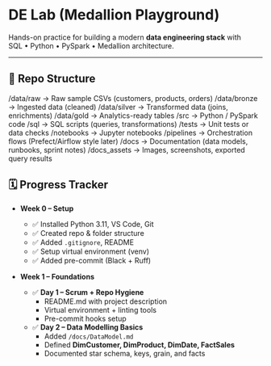 # DE Lab (Medallion Playground)

Hands-on practice for building a modern **data engineering stack** with  
SQL • Python • PySpark • Medallion architecture.

---

## 📂 Repo Structure

/data/raw → Raw sample CSVs (customers, products, orders)
/data/bronze → Ingested data (cleaned)
/data/silver → Transformed data (joins, enrichments)
/data/gold → Analytics-ready tables
/src → Python / PySpark code
/sql → SQL scripts (queries, transformations)
/tests → Unit tests or data checks
/notebooks → Jupyter notebooks
/pipelines → Orchestration flows (Prefect/Airflow style later)
/docs → Documentation (data models, runbooks, sprint notes)
/docs_assets → Images, screenshots, exported query results

## 🗓️ Progress Tracker

- **Week 0 – Setup**
  - ✅ Installed Python 3.11, VS Code, Git
  - ✅ Created repo & folder structure
  - ✅ Added `.gitignore`, README
  - ✅ Setup virtual environment (venv)
  - ✅ Added pre-commit (Black + Ruff)

- **Week 1 – Foundations**
  - ✅ **Day 1 – Scrum + Repo Hygiene**
    - README.md with project description
    - Virtual environment + linting tools
    - Pre-commit hooks setup
  - ✅ **Day 2 – Data Modelling Basics**
    - Added `/docs/DataModel.md`
    - Defined **DimCustomer, DimProduct, DimDate, FactSales**
    - Documented star schema, keys, grain, and facts
